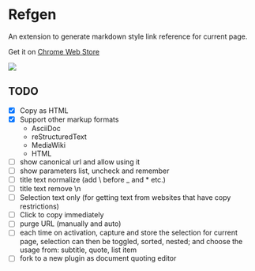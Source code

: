 # Refgen

An extension to generate markdown style link reference for current page.

Get it on [Chrome Web Store](https://chrome.google.com/webstore/detail/refgen/ceknnceiglebkdhimphmkbgjbbcnhiib)

![](screenshot.png)


## TODO

- [x] Copy as HTML
- [x] Support other markup formats
  - AsciiDoc
  - reStructuredText
  - MediaWiki
  - HTML
- [ ] show canonical url and allow using it
- [ ] show parameters list, uncheck and remember
- [ ] title text normalize (add \ before _ and * etc.)
- [ ] title text remove \n
- [ ] Selection text only (for getting text from websites that have copy restrictions)
- [ ] Click to copy immediately
- [ ] purge URL (manually and auto)
- [ ] each time on activation, capture and store the selection for current page,
      selection can then be toggled, sorted, nested; and choose the usage from:
      subtitle, quote, list item
- [ ] fork to a new plugin as document quoting editor
